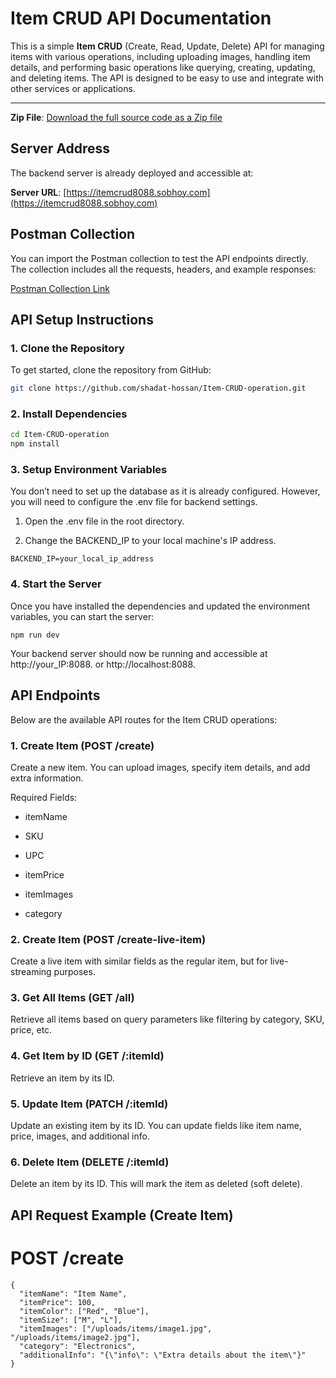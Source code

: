 # Item CRUD API Documentation

This is a simple **Item CRUD** (Create, Read, Update, Delete) API for managing items with various operations, including uploading images, handling item details, and performing basic operations like querying, creating, updating, and deleting items. The API is designed to be easy to use and integrate with other services or applications.

---

**Zip File**: [Download the full source code as a Zip file](https://drive.google.com/drive/folders/17XcACrpcvRYd129-O6EaTQ7VUt2ydu7m?usp=sharing)

## Server Address

The backend server is already deployed and accessible at:

**Server URL**: [https://itemcrud8088.sobhoy.com](https://itemcrud8088.sobhoy.com)

## Postman Collection

You can import the Postman collection to test the API endpoints directly. The collection includes all the requests, headers, and example responses:

[Postman Collection Link](https://www.postman.com/medical-product/workspace/rest-api-s-just-for-item-crud/request/39875957-9a89b621-51cf-4ca8-8f48-332f634408c8?action=share&creator=39875957&ctx=documentation)

## API Setup Instructions

### 1. Clone the Repository

To get started, clone the repository from GitHub:

```bash
git clone https://github.com/shadat-hossan/Item-CRUD-operation.git
```

### 2. Install Dependencies

```bash
cd Item-CRUD-operation
npm install
```

### 3. Setup Environment Variables

You don’t need to set up the database as it is already configured. However, you will need to configure the .env file for backend settings.

1. Open the .env file in the root directory.

2. Change the BACKEND_IP to your local machine's IP address.

```
BACKEND_IP=your_local_ip_address
```

### 4. Start the Server

Once you have installed the dependencies and updated the environment variables, you can start the server:

```
npm run dev
```
Your backend server should now be running and accessible at http://your_IP:8088. or http://localhost:8088.

## API Endpoints

Below are the available API routes for the Item CRUD operations:

### 1. Create Item (POST /create)

Create a new item. You can upload images, specify item details, and add extra information.

Required Fields:

- itemName

- SKU

- UPC

- itemPrice

- itemImages

- category


### 2. Create Item (POST /create-live-item)

Create a live item with similar fields as the regular item, but for live-streaming purposes.

### 3. Get All Items (GET /all)

Retrieve all items based on query parameters like filtering by category, SKU, price, etc.

### 4. Get Item by ID (GET /:itemId)

Retrieve an item by its ID.

### 5. Update Item (PATCH /:itemId)

Update an existing item by its ID. You can update fields like item name, price, images, and additional info.

### 6. Delete Item (DELETE /:itemId)

Delete an item by its ID. This will mark the item as deleted (soft delete).

## API Request Example (Create Item)

# POST /create
```
{
  "itemName": "Item Name",
  "itemPrice": 100,
  "itemColor": ["Red", "Blue"],
  "itemSize": ["M", "L"],
  "itemImages": ["/uploads/items/image1.jpg", "/uploads/items/image2.jpg"],
  "category": "Electronics",
  "additionalInfo": "{\"info\": \"Extra details about the item\"}"
}
```
